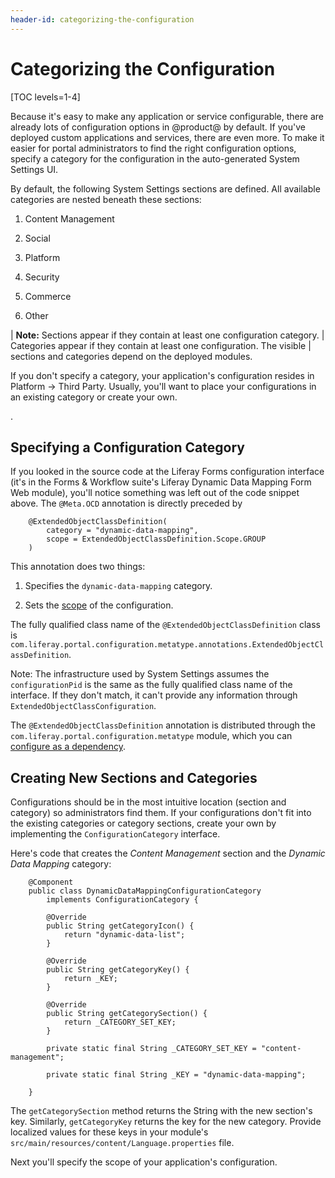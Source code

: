 ```yaml
---
header-id: categorizing-the-configuration
---
```


# Categorizing the Configuration

[TOC levels=1-4]

Because it's easy to make any application or service configurable, there are
already lots of configuration options in @product@ by default. If you've
deployed custom applications and services, there are even more. To make it
easier for portal administrators to find the right configuration options,
specify a category for the configuration in the auto-generated System Settings
UI.

<!-- Here's how the System Settings UI looks:

IMAGES NEED TO BE UPDATED WHEN UI STABILIZES ![Figure 1: Navigate to the Control Panel, click on *Configuration* and then
*System Settings*. You'll find five categories of configurations, including
Other. Click on any configuration to access a form through which the
configuration values can be updated.](../../images/system-settings-ui.png) -->

By default, the following System Settings sections are defined. All
available categories are nested beneath these sections:

1.  Content Management

2.  Social

3.  Platform

4.  Security 

5.  Commerce

6.  Other

| **Note:** Sections appear if they contain at least one configuration category.
| Categories appear if they contain at least one configuration. The visible
| sections and categories depend on the deployed modules.

If you don't specify a category, your application's configuration resides in
Platform &rarr; Third Party. Usually, you'll want to place your configurations
in an existing category or create your own.

<!-- Add Figure of Platform Third Party section when UI stabilizes -->.

## Specifying a Configuration Category

If you looked in the source code at the Liferay Forms configuration interface
(it's in the Forms & Workflow suite's Liferay Dynamic Data Mapping Form Web
module), you'll notice something was left out of the code snippet above. The
`@Meta.OCD` annotation is directly preceded by

        @ExtendedObjectClassDefinition(
            category = "dynamic-data-mapping",
            scope = ExtendedObjectClassDefinition.Scope.GROUP
        )

This annotation does two things:

1.  Specifies the `dynamic-data-mapping` category.

2.  Sets the 
    [scope](/docs/7-1/user/-/knowledge_base/u/system-settings#configuration-scope) 
    of the configuration.

The fully qualified class name of the `@ExtendedObjectClassDefinition` class is
`com.liferay.portal.configuration.metatype.annotations.ExtendedObjectClassDefinition`.

Note: The infrastructure used by System Settings assumes the `configurationPid`
is the same as the fully qualified class name of the interface. If they don't
match, it can't provide any information through
`ExtendedObjectClassConfiguration`.

The `@ExtendedObjectClassDefinition` annotation is distributed through the
`com.liferay.portal.configuration.metatype` module, which you can 
[configure as a dependency](/docs/7-1/tutorials/-/knowledge_base/t/configuring-dependencies). 

## Creating New Sections and Categories

Configurations should be in the most intuitive location (section and category)
so administrators find them. If your configurations don't fit into the existing
categories or category sections, create your own by implementing the
`ConfigurationCategory` interface.

Here's code that creates the *Content Management* section and the *Dynamic
Data Mapping* category:

        @Component
        public class DynamicDataMappingConfigurationCategory
            implements ConfigurationCategory {

            @Override
            public String getCategoryIcon() {
                return "dynamic-data-list";
            }

            @Override
            public String getCategoryKey() {
                return _KEY;
            }

            @Override
            public String getCategorySection() {
                return _CATEGORY_SET_KEY;
            }

            private static final String _CATEGORY_SET_KEY = "content-management";

            private static final String _KEY = "dynamic-data-mapping";

        }

The `getCategorySection` method returns the String with the new section's key.
Similarly, `getCategoryKey` returns the key for the new category. Provide
localized values for these keys in your module's
`src/main/resources/content/Language.properties` file.

Next you'll specify the scope of your application's configuration.
